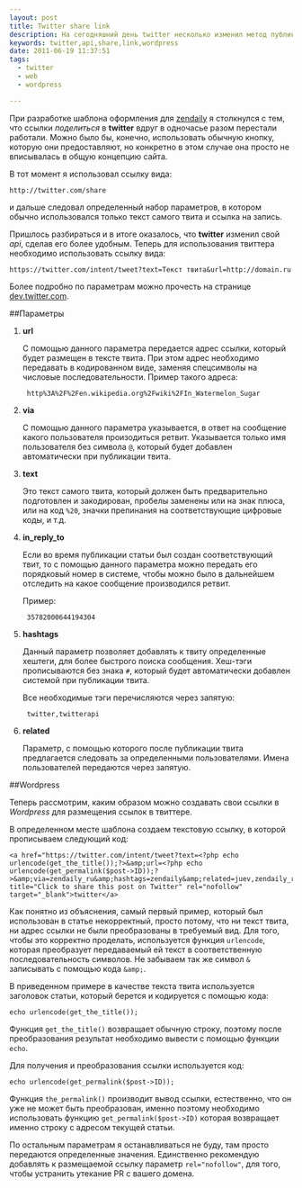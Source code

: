 ```yaml
---
layout: post
title: Twitter share link
description: На сегодняшний день twitter несколько изменил метод публикации записи через вызов ссылки. Публикация перестала работать, но появилось больше возможностей.
keywords: twitter,api,share,link,wordpress
date: 2011-06-19 11:37:51
tags:
  - twitter
  - web
  - wordpress

---
```

При разработке шаблона оформления для [zendaily][1] я столкнулся с тем,
что ссылки *поделиться* в **twitter** вдруг в одночасье разом перестали работали. Можно
было бы, конечно, использовать обычную кнопку, которую они предоставляют, но конкретно в
этом случае она просто не вписывалась в общую концепцию сайта.

В тот момент я использовал ссылку вида:

    http://twitter.com/share

и дальше следовал определенный набор параметров, в котором обычно использовался только
текст самого твита и ссылка на запись. 

Пришлось разбираться и в итоге оказалось, что **twitter** изменил свой *api*, сделав его
более удобным. Теперь для использования твиттера необходимо использовать ссылку вида:

    https://twitter.com/intent/tweet?text=Текст твита&url=http://domain.ru

Более подробно по параметрам можно прочесть на странице [dev.twitter.com][2].

##Параметры

1. **url**

    С помощью данного параметра передается адрес ссылки, который будет размещен в тексте
    твита. При этом адрес необходимо передавать в кодированном виде, заменяя спецсимволы
    на числовые последовательности. Пример такого адреса:

        http%3A%2F%2Fen.wikipedia.org%2Fwiki%2FIn_Watermelon_Sugar

2. **via**

    С помощью данного параметра указывается, в ответ на сообщение какого пользователя
    произодиться ретвит. Указывается только имя пользователя без символа `@`, который
    будет добавлен автоматически при публикации твита.

3. **text**

    Это текст самого твита, который должен быть предварительно подготовлен и закодирован,
    пробелы заменены или на знак плюса, или на код `%20`, значки препинания на
    соответствующие цифровые коды, и т.д.

4. **in\_reply\_to**

    Если во время публикации статьи был создан соответствующий твит, то с помощью данного
    параметра можно передать его порядковый номер в системе, чтобы можно было в дальнейшем
    отследить на какое сообщение производился ретвит.

    Пример:

        35782000644194304

5. **hashtags**

    Данный параметр позволяет добавлять к твиту определенные хештеги, для более быстрого
    поиска сообщения. Хеш-тэги прописываются без знака `#`, который будет автоматически
    добавлен системой при публикации твита.

    Все необходимые тэги перечисляются через запятую:

        twitter,twitterapi

6. **related**

    Параметр, с помощью которого после публикации твита предлагается следовать за
    определенными пользователями. Имена пользователей передаются через запятую.

##Wordpress

Теперь рассмотрим, каким образом можно создавать свои ссылки в *Wordpress* для размещения
ссылок в твиттере.

В определенном месте шаблона создаем текстовую ссылку, в которой прописываем следующий код:

    <a href="https://twitter.com/intent/tweet?text=<?php echo urlencode(get_the_title());?>&amp;url=<?php echo urlencode(get_permalink($post->ID));?>&amp;via=zendaily_ru&amp;hashtags=zendaily&amp;related=juev,zendaily_ru,dmitry_diez" title="Click to share this post on Twitter" rel="nofollow" target="_blank">twitter</a>

Как понятно из объяснения, самый первый пример, который был использован в статье
некорректный, просто потому, что ни текст твита, ни адрес ссылки не были преобразованы в
требуемый вид. Для того, чтобы это корректно проделать, используется функция `urlencode`,
которая преобразует передаваемый ей текст в соответственную последовательность символов.
Не забываем так же символ `&` записывать с помощью кода `&amp;`.

В приведенном примере в качестве текста твита используется заголовок статьи, который
берется и кодируется с помощью кода:

    echo urlencode(get_the_title());

Функция `get_the_title()` возвращает обычную строку, поэтому после преобразования
результат необходимо вывести с помощью функции `echo`.

Для получения и преобразования ссылки используется код:

    echo urlencode(get_permalink($post->ID));

Функция `the_permalink()` производит вывод ссылки, естественно, что он уже не может быть
преобразован, именно поэтому необходимо использовать функцию `get_permalink($post->ID)`
которая возвращает именно строку с адресом текущей статьи. 

По остальным параметрам я останавливаться не буду, там просто передаются определенные
значения. Единственно рекомендую добавлять к размещаемой ссылку параметр `rel="nofollow"`,
для того, чтобы устранить утекание PR с вашего домена.

[1]: http://zendaily.ru
[2]: http://dev.twitter.com/pages/intents
